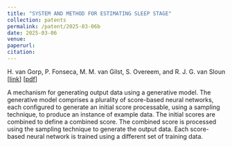 ```yaml
---
title: "SYSTEM AND METHOD FOR ESTIMATING SLEEP STAGE"
collection: patents
permalink: /patent/2025-03-06b
date: 2025-03-06
venue: 
paperurl: 
citation: 
---
```


H. van Gorp, P. Fonseca, M. M. van Gilst, S. Overeem, and R. J. G. van Sloun
\[[link](https://www.freepatentsonline.com/y2025/0072825.html)\]
\[[pdf](http://hansvangorp.github.io/files/2025-03-06b.pdf)\]

A mechanism for generating output data using a generative model. The generative model comprises a plurality of score-based neural networks, each configured to generate an initial score processable, using a sampling technique, to produce an instance of example data. The initial scores are combined to define a combined score. The combined score is processed using the sampling technique to generate the output data. Each score-based neural network is trained using a different set of training data.
